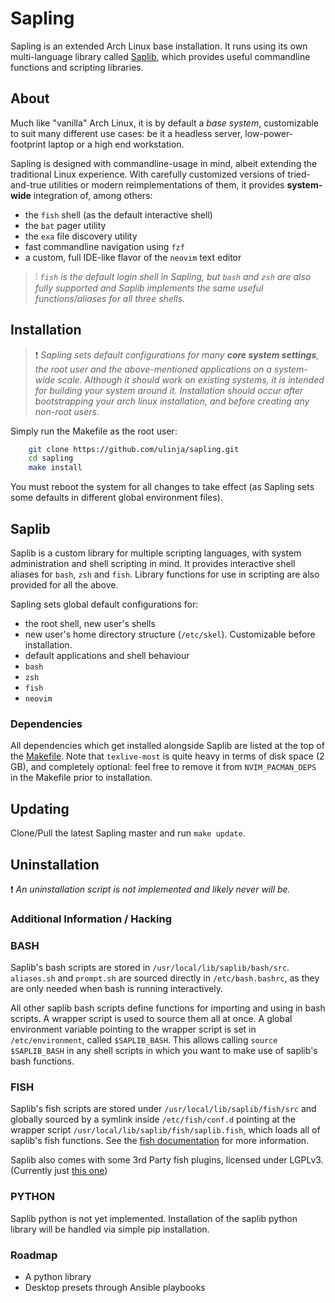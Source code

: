 # Sapling

Sapling is an extended Arch Linux base installation.
It runs using its own multi-language library called [Saplib](#saplib), which
provides useful commandline functions and scripting libraries.

## About

Much like "vanilla" Arch Linux, it is by default a *base system*, customizable
to suit many different use cases: be it a headless server, low-power-footprint
laptop or a high end workstation.

Sapling is designed with commandline-usage in mind, albeit extending the traditional
Linux experience. With carefully customized versions of tried-and-true utilities
or modern reimplementations of them, it provides **system-wide** integration of,
among others:

- the `fish` shell (as the default interactive shell)
- the `bat` pager utility
- the `exa` file discovery utility
- fast commandline navigation using `fzf`
- a custom, full IDE-like flavor of the `neovim` text editor

> :grey_exclamation: *`fish` is the default login shell in Sapling, but `bash` and `zsh`
> are also fully supported and Saplib implements the same useful functions/aliases
> for all three shells.*

## Installation

> :heavy_exclamation_mark: *Sapling sets default configurations for many **core system settings**,
> the root user and the above-mentioned applications on a system-wide scale.
> Although it should work on existing systems, it is intended for building your
> system around it. Installation should occur after bootstrapping your arch linux
> installation, and before creating any non-root users.*

Simply run the Makefile as the root user:

```bash
    git clone https://github.com/ulinja/sapling.git
    cd sapling
    make install
```

You must reboot the system for all changes to take effect (as Sapling sets some
defaults in different global environment files).

## Saplib

Saplib is a custom library for multiple scripting languages, with system
administration and shell scripting in mind.
It provides interactive shell aliases for `bash`, `zsh` and `fish`.
Library functions for use in scripting are also provided for all the above.

Sapling sets global default configurations for:

* the root shell, new user's shells
* new user's home directory structure (`/etc/skel`). Customizable before installation.
* default applications and shell behaviour
* `bash`
* `zsh`
* `fish`
* `neovim`

### Dependencies

All dependencies which get installed alongside Saplib are listed at the top
of the [Makefile](Makefile).
Note that `texlive-most` is quite heavy in terms of disk space (2 GB), and
completely optional: feel free to remove it from `NVIM_PACMAN_DEPS` in the
Makefile prior to installation.

## Updating

Clone/Pull the latest Sapling master and run `make update`.

## Uninstallation

:heavy_exclamation_mark: *An uninstallation script is not implemented and likely never will be.*

### Additional Information / Hacking

### BASH

Saplib's bash scripts are stored in `/usr/local/lib/saplib/bash/src`.
`aliases.sh` and `prompt.sh` are sourced directly in `/etc/bash.bashrc`, as they
are only needed when bash is running interactively.

All other saplib bash scripts define functions for importing and using in bash
scripts.
A wrapper script is used to source them all at once. A global environment
variable pointing to the wrapper script is set in `/etc/environment`, called
`$SAPLIB_BASH`. This allows calling `source $SAPLIB_BASH` in any shell scripts
in which you want to make use of saplib's bash functions.

### FISH

Saplib's fish scripts are stored under `/usr/local/lib/saplib/fish/src` and
globally sourced by a symlink inside `/etc/fish/conf.d` pointing at the wrapper
script `/usr/local/lib/saplib/fish/saplib.fish`, which loads all of saplib's fish
functions. See the [fish documentation](https://fishshell.com/docs/current/index.html#initialization-files) for more information.

Saplib also comes with some 3rd Party fish plugins, licensed under LGPLv3.
(Currently just [this one](https://github.com/laughedelic/pisces))

### PYTHON

Saplib python is not yet implemented.
Installation of the saplib python library will be handled via simple pip installation.

### Roadmap

- A python library
- Desktop presets through Ansible playbooks
